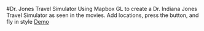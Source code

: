 #Dr. Jones Travel Simulator
Using Mapbox GL to create a Dr. Indiana Jones Travel Simulator as seen in the movies.
Add locations, press the button, and fly in style
[Demo](http://gregostrowski.github.io/DrJonesTravels/)